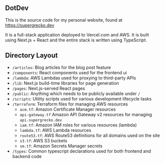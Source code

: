 ## DotDev

This is the source code for my personal website, found at 
https://supergrecko.dev

It is a full-stack application deployed to Vercel.com and AWS. It is built using
Next.js + React and the entire stack is written using TypeScript.

## Directory Layout

- `/articles`: Blog articles for the blog post feature
- `/components`: React components used for the frontend ui
- `/lambda`: AWS Lambdas used for proxying to third-party APIs
- `/lib`: Next.js build-time libraries for page generation
- `/pages`: Next.js-served React pages
- `/public`: Anything which needs to be publicly available under `/`
- `/scripts`: Utility scripts used for various development lifecycle tasks
- `/terraform`: Terraform files for managing AWS resources
  - `acm.tf`: Amazon Certificate Manager resources
  - `api-gateway.tf` Amazon API Gateway v2 resources for managing `api.supergrecko.dev`
  - `iam.tf`: Amazon IAM roles for various resources (lambda)
  - `lambda.tf`: AWS Lambda resources
  - `route53.tf`: AWS Route53 definitions for all domains used on the site
  - `s3.tf`: AWS S3 buckets
  - `sm.tf`: Amazon Secrets Manager secrets
- `/types`: Common typescript declarations used for both frontend and backend code
